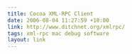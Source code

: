 ```yaml
---
title: Cocoa XML-RPC Client
date: 2006-08-04 11:27:59 +10:00
link: http://www.ditchnet.org/xmlrpc/
tags: xml-rpc mac debug software
layout: link
---
```

